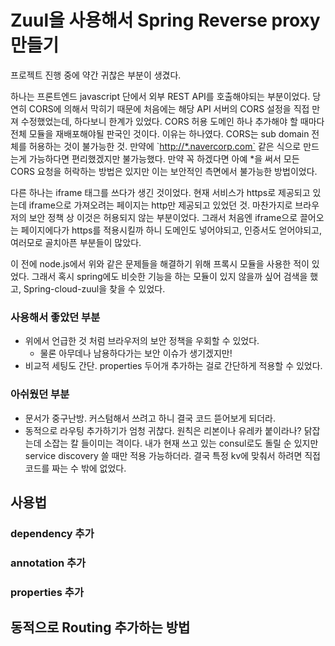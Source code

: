 # Zuul을 사용해서 Spring Reverse proxy 만들기

프로젝트 진행 중에 약간 귀찮은 부분이 생겼다.

하나는 프론트엔드 javascript 단에서 외부 REST API를 호출해야되는 부분이었다. 당연히 CORS에 의해서 막히기 때문에 처음에는 해당 API 서버의 CORS 설정을 직접 만져 수정했었는데, 하다보니 한계가 있었다. CORS 허용 도메인 하나 추가해야 할 때마다 전체 모듈을 재배포해야될 판국인 것이다. 이유는 하나였다. CORS는 sub domain 전체를 허용하는 것이 불가능한 것. 만약에 \`[http://\*.navercorp.com\`](http://*.navercorp.com`) 같은 식으로 만드는게 가능하다면 편리했겠지만 불가능했다. 만약 꼭 하겠다면 아예 \*을 써서 모든 CORS 요청을 허락하는 방법은 있지만 이는 보안적인 측면에서 불가능한 방법이었다.

다른 하나는 iframe 태그를 쓰다가 생긴 것이었다. 현재 서비스가 https로 제공되고 있는데 iframe으로 가져오려는 페이지는 http만 제공되고 있었던 것. 마찬가지로 브라우저의 보안 정책 상 이것은 허용되지 않는 부분이었다. 그래서 처음엔 iframe으로 끌어오는 페이지에다가 https를 적용시킬까 하니 도메인도 넣어야되고, 인증서도 얻어야되고, 여러모로 골치아픈 부분들이 많았다.

이 전에 node.js에서 위와 같은 문제들을 해결하기 위해 프록시 모듈을 사용한 적이 있었다. 그래서 혹시 spring에도 비슷한 기능을 하는 모듈이 있지 않을까 싶어 검색을 했고, Spring-cloud-zuul을 찾을 수 있었다.

### 사용해서 좋았던 부분

* 위에서 언급한 것 처럼 브라우저의 보안 정책을 우회할 수 있었다.
  * 물론 아무데나 남용하다가는 보안 이슈가 생기겠지만!
* 비교적 세팅도 간단. properties 두어개 추가하는 걸로 간단하게 적용할 수 있었다.

### 아쉬웠던 부분

* 문서가 중구난방. 커스텀해서 쓰려고 하니 결국 코드 뜯어보게 되더라.
* 동적으로 라우팅 추가하기가 엄청 귀찮다. 원칙은 리본이나 유레카 붙이라나? 닭잡는데 소잡는 칼 들이미는 격이다. 내가 현재 쓰고 있는 consul로도 돌릴 순 있지만 service discovery 쓸 때만 적용 가능하더라. 결국 특정 kv에 맞춰서 하려면 직접 코드를 짜는 수 밖에 없었다.

## 사용법

### dependency 추가



### annotation 추가

### properties 추가

## 동적으로 Routing 추가하는 방법





